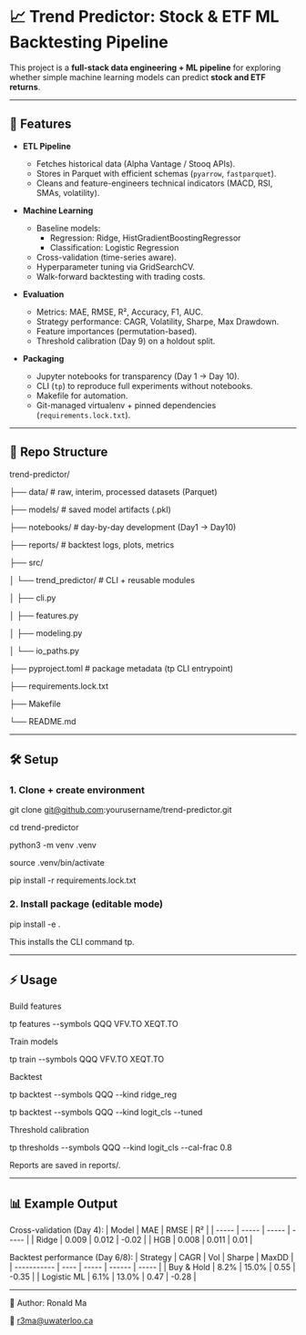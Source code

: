 # 📈 Trend Predictor: Stock & ETF ML Backtesting Pipeline

This project is a **full-stack data engineering + ML pipeline** for exploring whether simple machine learning models can predict **stock and ETF returns**.  

---

## 🚀 Features

- **ETL Pipeline**
  - Fetches historical data (Alpha Vantage / Stooq APIs).
  - Stores in Parquet with efficient schemas (`pyarrow`, `fastparquet`).
  - Cleans and feature-engineers technical indicators (MACD, RSI, SMAs, volatility).

- **Machine Learning**
  - Baseline models:
    - Regression: Ridge, HistGradientBoostingRegressor
    - Classification: Logistic Regression
  - Cross-validation (time-series aware).
  - Hyperparameter tuning via GridSearchCV.
  - Walk-forward backtesting with trading costs.

- **Evaluation**
  - Metrics: MAE, RMSE, R², Accuracy, F1, AUC.
  - Strategy performance: CAGR, Volatility, Sharpe, Max Drawdown.
  - Feature importances (permutation-based).
  - Threshold calibration (Day 9) on a holdout split.

- **Packaging**
  - Jupyter notebooks for transparency (Day 1 → Day 10).
  - CLI (`tp`) to reproduce full experiments without notebooks.
  - Makefile for automation.
  - Git-managed virtualenv + pinned dependencies (`requirements.lock.txt`).

---

## 📂 Repo Structure
trend-predictor/

├── data/ # raw, interim, processed datasets (Parquet)

├── models/ # saved model artifacts (.pkl)

├── notebooks/ # day-by-day development (Day1 → Day10)

├── reports/ # backtest logs, plots, metrics

├── src/

│ └── trend_predictor/ # CLI + reusable modules

│ ├── cli.py

│ ├── features.py

│ ├── modeling.py

│ └── io_paths.py

├── pyproject.toml # package metadata (tp CLI entrypoint)

├── requirements.lock.txt

├── Makefile

└── README.md

---

## 🛠 Setup

### 1. Clone + create environment
git clone git@github.com:yourusername/trend-predictor.git

cd trend-predictor

python3 -m venv .venv

source .venv/bin/activate

pip install -r requirements.lock.txt

### 2. Install package (editable mode)
pip install -e .

This installs the CLI command tp.

---

## ⚡ Usage
Build features

tp features --symbols QQQ VFV.TO XEQT.TO

Train models

tp train --symbols QQQ VFV.TO XEQT.TO

Backtest

tp backtest --symbols QQQ --kind ridge_reg

tp backtest --symbols QQQ --kind logit_cls --tuned

Threshold calibration

tp thresholds --symbols QQQ --kind logit_cls --cal-frac 0.8

Reports are saved in reports/.

---

## 📊 Example Output
Cross-validation (Day 4):
| Model | MAE   | RMSE  | R²    |
| ----- | ----- | ----- | ----- |
| Ridge | 0.009 | 0.012 | -0.02 |
| HGB   | 0.008 | 0.011 | 0.01  |

Backtest performance (Day 6/8):
| Strategy    | CAGR | Vol   | Sharpe | MaxDD |
| ----------- | ---- | ----- | ------ | ----- |
| Buy & Hold  | 8.2% | 15.0% | 0.55   | -0.35 |
| Logistic ML | 6.1% | 13.0% | 0.47   | -0.28 |

---

👤 Author: Ronald Ma

📧 r3ma@uwaterloo.ca
